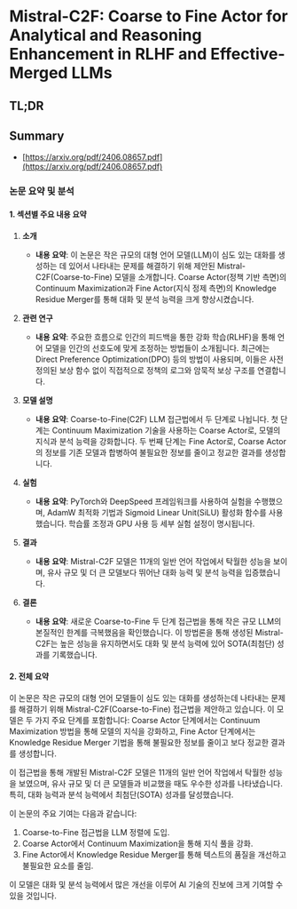 # Mistral-C2F: Coarse to Fine Actor for Analytical and Reasoning Enhancement in RLHF and Effective-Merged LLMs
## TL;DR
## Summary
- [https://arxiv.org/pdf/2406.08657.pdf](https://arxiv.org/pdf/2406.08657.pdf)

### 논문 요약 및 분석

#### 1. 섹션별 주요 내용 요약

1. **소개**
   - **내용 요약**: 이 논문은 작은 규모의 대형 언어 모델(LLM)이 심도 있는 대화를 생성하는 데 있어서 나타내는 문제를 해결하기 위해 제안된 Mistral-C2F(Coarse-to-Fine) 모델을 소개합니다. Coarse Actor(정책 기반 측면)의 Continuum Maximization과 Fine Actor(지식 정제 측면)의 Knowledge Residue Merger를 통해 대화 및 분석 능력을 크게 향상시켰습니다.

2. **관련 연구**
   - **내용 요약**: 주요한 흐름으로 인간의 피드백을 통한 강화 학습(RLHF)을 통해 언어 모델을 인간의 선호도에 맞게 조정하는 방법들이 소개됩니다. 최근에는 Direct Preference Optimization(DPO) 등의 방법이 사용되며, 이들은 사전 정의된 보상 함수 없이 직접적으로 정책의 로그와 암묵적 보상 구조를 연결합니다.

3. **모델 설명**
   - **내용 요약**: Coarse-to-Fine(C2F) LLM 접근법에서 두 단계로 나뉩니다. 첫 단계는 Continuum Maximization 기술을 사용하는 Coarse Actor로, 모델의 지식과 분석 능력을 강화합니다. 두 번째 단계는 Fine Actor로, Coarse Actor의 정보를 기존 모델과 합병하여 불필요한 정보를 줄이고 정교한 결과를 생성합니다.

4. **실험**
   - **내용 요약**: PyTorch와 DeepSpeed 프레임워크를 사용하여 실험을 수행했으며, AdamW 최적화 기법과 Sigmoid Linear Unit(SiLU) 활성화 함수를 사용했습니다. 학습률 조정과 GPU 사용 등 세부 실험 설정이 명시됩니다.

5. **결과**
   - **내용 요약**: Mistral-C2F 모델은 11개의 일반 언어 작업에서 탁월한 성능을 보이며, 유사 규모 및 더 큰 모델보다 뛰어난 대화 능력 및 분석 능력을 입증했습니다.

6. **결론**
   - **내용 요약**: 새로운 Coarse-to-Fine 두 단계 접근법을 통해 작은 규모 LLM의 본질적인 한계를 극복했음을 확인했습니다. 이 방법론을 통해 생성된 Mistral-C2F는 높은 성능을 유지하면서도 대화 및 분석 능력에 있어 SOTA(최첨단) 성과를 기록했습니다.

#### 2. 전체 요약
이 논문은 작은 규모의 대형 언어 모델들이 심도 있는 대화를 생성하는데 나타내는 문제를 해결하기 위해 Mistral-C2F(Coarse-to-Fine) 접근법을 제안하고 있습니다. 이 모델은 두 가지 주요 단계를 포함합니다: Coarse Actor 단계에서는 Continuum Maximization 방법을 통해 모델의 지식을 강화하고, Fine Actor 단계에서는 Knowledge Residue Merger 기법을 통해 불필요한 정보를 줄이고 보다 정교한 결과를 생성합니다.

이 접근법을 통해 개발된 Mistral-C2F 모델은 11개의 일반 언어 작업에서 탁월한 성능을 보였으며, 유사 규모 및 더 큰 모델들과 비교했을 때도 우수한 성과를 나타냈습니다. 특히, 대화 능력과 분석 능력에서 최첨단(SOTA) 성과를 달성했습니다.

이 논문의 주요 기여는 다음과 같습니다:
1. Coarse-to-Fine 접근법을 LLM 정렬에 도입.
2. Coarse Actor에서 Continuum Maximization을 통해 지식 풀을 강화.
3. Fine Actor에서 Knowledge Residue Merger를 통해 텍스트의 품질을 개선하고 불필요한 요소를 줄임.

이 모델은 대화 및 분석 능력에서 많은 개선을 이루어 AI 기술의 진보에 크게 기여할 수 있을 것입니다.